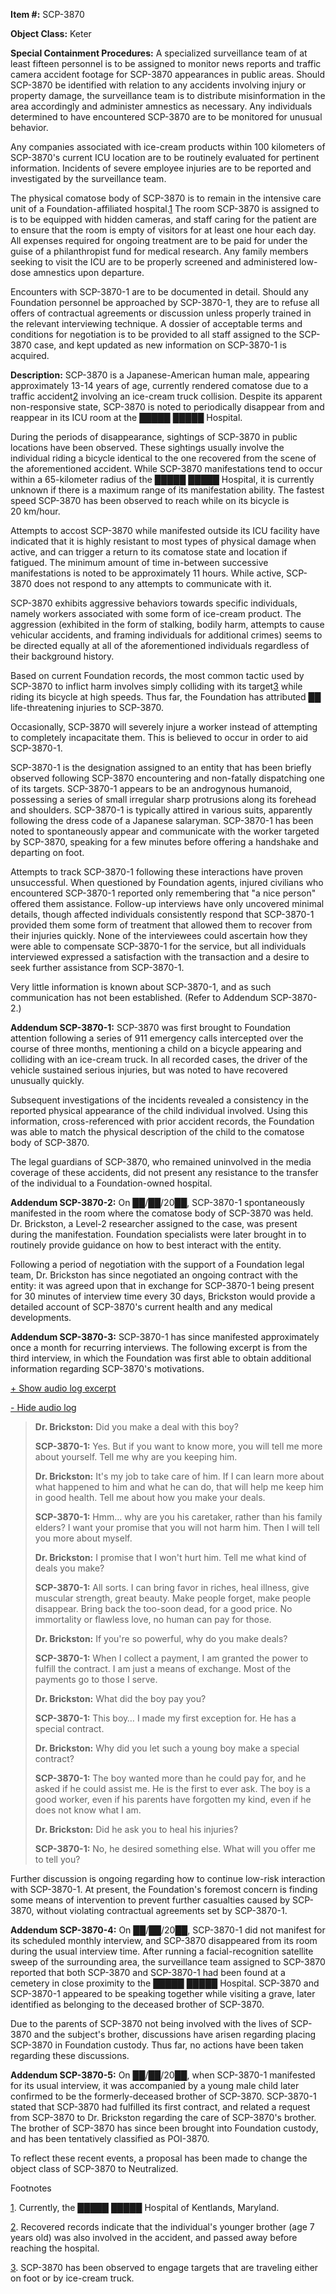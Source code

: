 **Item #:** SCP-3870

**Object Class:** Keter

**Special Containment Procedures:** A specialized surveillance team of at least fifteen personnel is to be assigned to monitor news reports and traffic camera accident footage for SCP-3870 appearances in public areas. Should SCP-3870 be identified with relation to any accidents involving injury or property damage, the surveillance team is to distribute misinformation in the area accordingly and administer amnestics as necessary. Any individuals determined to have encountered SCP-3870 are to be monitored for unusual behavior.

Any companies associated with ice-cream products within 100 kilometers of SCP-3870's current ICU location are to be routinely evaluated for pertinent information. Incidents of severe employee injuries are to be reported and investigated by the surveillance team.

The physical comatose body of SCP-3870 is to remain in the intensive care unit of a Foundation-affiliated hospital.[1](javascript:;) The room SCP-3870 is assigned to is to be equipped with hidden cameras, and staff caring for the patient are to ensure that the room is empty of visitors for at least one hour each day. All expenses required for ongoing treatment are to be paid for under the guise of a philanthropist fund for medical research. Any family members seeking to visit the ICU are to be properly screened and administered low-dose amnestics upon departure.

Encounters with SCP-3870-1 are to be documented in detail. Should any Foundation personnel be approached by SCP-3870-1, they are to refuse all offers of contractual agreements or discussion unless properly trained in the relevant interviewing technique. A dossier of acceptable terms and conditions for negotiation is to be provided to all staff assigned to the SCP-3870 case, and kept updated as new information on SCP-3870-1 is acquired.

**Description:** SCP-3870 is a Japanese-American human male, appearing approximately 13-14 years of age, currently rendered comatose due to a traffic accident[2](javascript:;) involving an ice-cream truck collision. Despite its apparent non-responsive state, SCP-3870 is noted to periodically disappear from and reappear in its ICU room at the █████ █████ Hospital.

During the periods of disappearance, sightings of SCP-3870 in public locations have been observed. These sightings usually involve the individual riding a bicycle identical to the one recovered from the scene of the aforementioned accident. While SCP-3870 manifestations tend to occur within a 65-kilometer radius of the █████ █████ Hospital, it is currently unknown if there is a maximum range of its manifestation ability. The fastest speed SCP-3870 has been observed to reach while on its bicycle is 20 km/hour.

Attempts to accost SCP-3870 while manifested outside its ICU facility have indicated that it is highly resistant to most types of physical damage when active, and can trigger a return to its comatose state and location if fatigued. The minimum amount of time in-between successive manifestations is noted to be approximately 11 hours. While active, SCP-3870 does not respond to any attempts to communicate with it.

SCP-3870 exhibits aggressive behaviors towards specific individuals, namely workers associated with some form of ice-cream product. The aggression (exhibited in the form of stalking, bodily harm, attempts to cause vehicular accidents, and framing individuals for additional crimes) seems to be directed equally at all of the aforementioned individuals regardless of their background history.

Based on current Foundation records, the most common tactic used by SCP-3870 to inflict harm involves simply colliding with its target[3](javascript:;) while riding its bicycle at high speeds. Thus far, the Foundation has attributed ██ life-threatening injuries to SCP-3870.

Occasionally, SCP-3870 will severely injure a worker instead of attempting to completely incapacitate them. This is believed to occur in order to aid SCP-3870-1.

SCP-3870-1 is the designation assigned to an entity that has been briefly observed following SCP-3870 encountering and non-fatally dispatching one of its targets. SCP-3870-1 appears to be an androgynous humanoid, possessing a series of small irregular sharp protrusions along its forehead and shoulders. SCP-3870-1 is typically attired in various suits, apparently following the dress code of a Japanese salaryman. SCP-3870-1 has been noted to spontaneously appear and communicate with the worker targeted by SCP-3870, speaking for a few minutes before offering a handshake and departing on foot.

Attempts to track SCP-3870-1 following these interactions have proven unsuccessful. When questioned by Foundation agents, injured civilians who encountered SCP-3870-1 reported only remembering that "a nice person" offered them assistance. Follow-up interviews have only uncovered minimal details, though affected individuals consistently respond that SCP-3870-1 provided them some form of treatment that allowed them to recover from their injuries quickly. None of the interviewees could ascertain how they were able to compensate SCP-3870-1 for the service, but all individuals interviewed expressed a satisfaction with the transaction and a desire to seek further assistance from SCP-3870-1.

Very little information is known about SCP-3870-1, and as such communication has not been established. (Refer to Addendum SCP-3870-2.)

**Addendum SCP-3870-1:** SCP-3870 was first brought to Foundation attention following a series of 911 emergency calls intercepted over the course of three months, mentioning a child on a bicycle appearing and colliding with an ice-cream truck. In all recorded cases, the driver of the vehicle sustained serious injuries, but was noted to have recovered unusually quickly.

Subsequent investigations of the incidents revealed a consistency in the reported physical appearance of the child individual involved. Using this information, cross-referenced with prior accident records, the Foundation was able to match the physical description of the child to the comatose body of SCP-3870.

The legal guardians of SCP-3870, who remained uninvolved in the media coverage of these accidents, did not present any resistance to the transfer of the individual to a Foundation-owned hospital.

**Addendum SCP-3870-2:** On ██/██/20██, SCP-3870-1 spontaneously manifested in the room where the comatose body of SCP-3870 was held. Dr. Brickston, a Level-2 researcher assigned to the case, was present during the manifestation. Foundation specialists were later brought in to routinely provide guidance on how to best interact with the entity.

Following a period of negotiation with the support of a Foundation legal team, Dr. Brickston has since negotiated an ongoing contract with the entity: it was agreed upon that in exchange for SCP-3870-1 being present for 30 minutes of interview time every 30 days, Brickston would provide a detailed account of SCP-3870's current health and any medical developments.

**Addendum SCP-3870-3:** SCP-3870-1 has since manifested approximately once a month for recurring interviews. The following excerpt is from the third interview, in which the Foundation was first able to obtain additional information regarding SCP-3870's motivations.

[+ Show audio log excerpt](javascript:;)

[\- Hide audio log](javascript:;)

> **Dr. Brickston:** Did you make a deal with this boy?
> 
> **SCP-3870-1:** Yes. But if you want to know more, you will tell me more about yourself. Tell me why are you keeping him.
> 
> **Dr. Brickston:** It's my job to take care of him. If I can learn more about what happened to him and what he can do, that will help me keep him in good health. Tell me about how you make your deals.
> 
> **SCP-3870-1:** Hmm… why are you his caretaker, rather than his family elders? I want your promise that you will not harm him. Then I will tell you more about myself.
> 
> **Dr. Brickston:** I promise that I won't hurt him. Tell me what kind of deals you make?
> 
> **SCP-3870-1:** All sorts. I can bring favor in riches, heal illness, give muscular strength, great beauty. Make people forget, make people disappear. Bring back the too-soon dead, for a good price. No immortality or flawless love, no human can pay for those.
> 
> **Dr. Brickston:** If you're so powerful, why do you make deals?
> 
> **SCP-3870-1:** When I collect a payment, I am granted the power to fulfill the contract. I am just a means of exchange. Most of the payments go to those I serve.
> 
> **Dr. Brickston:** What did the boy pay you?
> 
> **SCP-3870-1:** This boy… I made my first exception for. He has a special contract.
> 
> **Dr. Brickston:** Why did you let such a young boy make a special contract?
> 
> **SCP-3870-1:** The boy wanted more than he could pay for, and he asked if he could assist me. He is the first to ever ask. The boy is a good worker, even if his parents have forgotten my kind, even if he does not know what I am.
> 
> **Dr. Brickston:** Did he ask you to heal his injuries?
> 
> **SCP-3870-1:** No, he desired something else. What will you offer me to tell you?

Further discussion is ongoing regarding how to continue low-risk interaction with SCP-3870-1. At present, the Foundation's foremost concern is finding some means of intervention to prevent further casualties caused by SCP-3870, without violating contractual agreements set by SCP-3870-1.

**Addendum SCP-3870-4:** On ██/██/20██, SCP-3870-1 did not manifest for its scheduled monthly interview, and SCP-3870 disappeared from its room during the usual interview time. After running a facial-recognition satellite sweep of the surrounding area, the surveillance team assigned to SCP-3870 reported that both SCP-3870 and SCP-3870-1 had been found at a cemetery in close proximity to the █████ █████ Hospital. SCP-3870 and SCP-3870-1 appeared to be speaking together while visiting a grave, later identified as belonging to the deceased brother of SCP-3870.

Due to the parents of SCP-3870 not being involved with the lives of SCP-3870 and the subject's brother, discussions have arisen regarding placing SCP-3870 in Foundation custody. Thus far, no actions have been taken regarding these discussions.

**Addendum SCP-3870-5:** On ██/██/20██, when SCP-3870-1 manifested for its usual interview, it was accompanied by a young male child later confirmed to be the formerly-deceased brother of SCP-3870. SCP-3870-1 stated that SCP-3870 had fulfilled its first contract, and related a request from SCP-3870 to Dr. Brickston regarding the care of SCP-3870's brother. The brother of SCP-3870 has since been brought into Foundation custody, and has been tentatively classified as POI-3870.

To reflect these recent events, a proposal has been made to change the object class of SCP-3870 to Neutralized.

Footnotes

[1](javascript:;). Currently, the █████ █████ Hospital of Kentlands, Maryland.

[2](javascript:;). Recovered records indicate that the individual's younger brother (age 7 years old) was also involved in the accident, and passed away before reaching the hospital.

[3](javascript:;). SCP-3870 has been observed to engage targets that are traveling either on foot or by ice-cream truck.